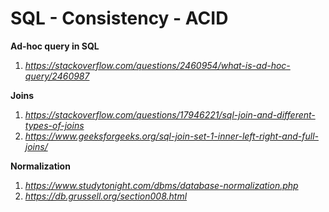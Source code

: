 # SQL - Consistency - ACID

**Ad-hoc query in SQL**

  1. *https://stackoverflow.com/questions/2460954/what-is-ad-hoc-query/2460987*

**Joins**
  
  1. *https://stackoverflow.com/questions/17946221/sql-join-and-different-types-of-joins*
  2. *https://www.geeksforgeeks.org/sql-join-set-1-inner-left-right-and-full-joins/*
  
**Normalization**

  1. *https://www.studytonight.com/dbms/database-normalization.php* 
  2. *https://db.grussell.org/section008.html*
